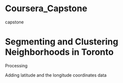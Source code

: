 # Coursera_Capstone
capstone

# Segmenting and Clustering Neighborhoods in Toronto
Processing

Adding latitude and the longitude coordinates data
